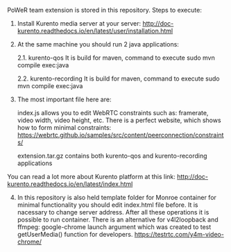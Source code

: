 PoWeR team extension is stored in this repository.
Steps to execute:
1.	Install Kurento media server at your server: http://doc-kurento.readthedocs.io/en/latest/user/installation.html
2.	At the same machine you should run 2 java applications:

      2.1. 	kurento-qos It is build for maven, command to execute sudo mvn compile exec:java 

      2.2. 	kurento-recording It is build for maven, command to execute sudo mvn compile exec:java
   
3.    The most important file here are:

      index.js allows you to edit WebRTC constraints such as: framerate, video width, video height, etc. There is a perfect website, which shows how to form minimal constraints: https://webrtc.github.io/samples/src/content/peerconnection/constraints/

      extension.tar.gz contains both kurento-qos and kurento-recording applications

You can read a lot more about Kurento platform at this link:
http://doc-kurento.readthedocs.io/en/latest/index.html


4.	In this repository is also held template folder for Monroe container for minimal functionality you should edit index.html file before. It is nacessary to change server address.
After all these operations it is possible to run container.
There is an alternative for v4l2loopback and ffmpeg: google-chrome launch argument which was created to test getUserMedia() function for developers. https://testrtc.com/y4m-video-chrome/

